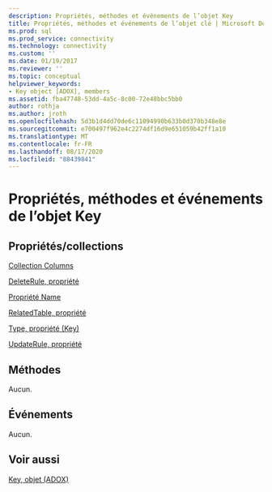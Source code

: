 ```yaml
---
description: Propriétés, méthodes et événements de l’objet Key
title: Propriétés, méthodes et événements de l’objet clé | Microsoft Docs
ms.prod: sql
ms.prod_service: connectivity
ms.technology: connectivity
ms.custom: ''
ms.date: 01/19/2017
ms.reviewer: ''
ms.topic: conceptual
helpviewer_keywords:
- Key object [ADOX], members
ms.assetid: fba47748-53dd-4a5c-8c00-72e48bbc5bb0
author: rothja
ms.author: jroth
ms.openlocfilehash: 5d3b1d4dd70de6c11094990b633b0d370b348e8e
ms.sourcegitcommit: e700497f962e4c2274df16d9e651059b42ff1a10
ms.translationtype: MT
ms.contentlocale: fr-FR
ms.lasthandoff: 08/17/2020
ms.locfileid: "88439841"
---
```

# <a name="key-object-properties-methods-and-events"></a>Propriétés, méthodes et événements de l’objet Key
## <a name="propertiescollections"></a>Propriétés/collections  
 [Collection Columns](../../../ado/reference/adox-api/columns-collection-adox.md)  
  
 [DeleteRule, propriété](../../../ado/reference/adox-api/deleterule-property-adox.md)  
  
 [Propriété Name](../../../ado/reference/adox-api/name-property-adox.md)  
  
 [RelatedTable, propriété](../../../ado/reference/adox-api/relatedtable-property-adox.md)  
  
 [Type, propriété (Key)](../../../ado/reference/adox-api/type-property-key-adox.md)  
  
 [UpdateRule, propriété](../../../ado/reference/adox-api/updaterule-property-adox.md)  
  
## <a name="methods"></a>Méthodes  
 Aucun.  
  
## <a name="events"></a>Événements  
 Aucun.  
  
## <a name="see-also"></a>Voir aussi  
 [Key, objet (ADOX)](../../../ado/reference/adox-api/key-object-adox.md)
